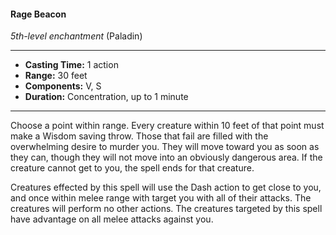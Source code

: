 #### Rage Beacon
*5th-level enchantment* (Paladin)
___
- **Casting Time:** 1 action
- **Range:** 30 feet
- **Components:** V, S
- **Duration:** Concentration, up to 1 minute
---
Choose a point within range. Every creature within 10 feet of that point must make a Wisdom saving throw. Those that fail are filled with the overwhelming desire to murder you. They will move toward you as soon as they can, though they will not move into an obviously dangerous area. If the creature cannot get to you, the spell ends for that creature.

Creatures effected by this spell will use the Dash action to get close to you, and once within melee range with target you with all of their attacks. The creatures will perform no other actions. The creatures targeted by this spell have advantage on all melee attacks against you.
